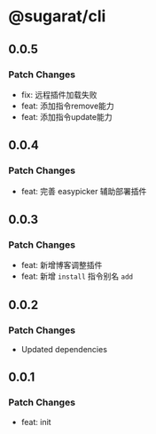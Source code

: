 # @sugarat/cli

## 0.0.5

### Patch Changes

- fix: 远程插件加载失败
- feat: 添加指令remove能力
- feat: 添加指令update能力

## 0.0.4

### Patch Changes

- feat: 完善 easypicker 辅助部署插件

## 0.0.3

### Patch Changes

- feat: 新增博客调整插件
- feat: 新增 `install` 指令别名 `add`

## 0.0.2

### Patch Changes

- Updated dependencies

## 0.0.1

### Patch Changes

- feat: init
